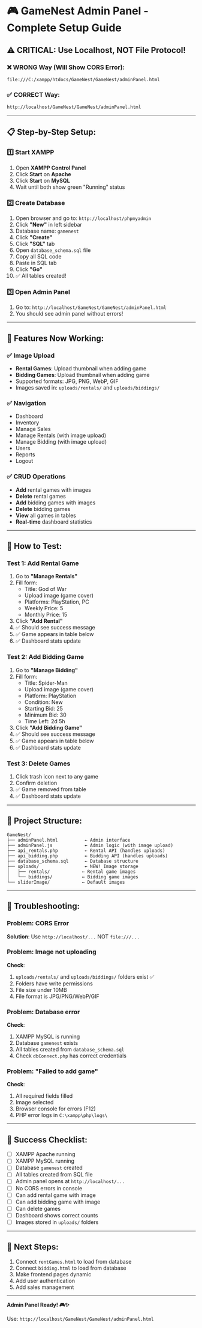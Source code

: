 # 🎮 GameNest Admin Panel - Complete Setup Guide

## ⚠️ CRITICAL: Use Localhost, NOT File Protocol!

### ❌ WRONG Way (Will Show CORS Error):
```
file:///C:/xampp/htdocs/GameNest/GameNest/adminPanel.html
```

### ✅ CORRECT Way:
```
http://localhost/GameNest/GameNest/adminPanel.html
```

---

## 📋 Step-by-Step Setup:

### 1️⃣ Start XAMPP
1. Open **XAMPP Control Panel**
2. Click **Start** on **Apache**
3. Click **Start** on **MySQL**
4. Wait until both show green "Running" status

### 2️⃣ Create Database
1. Open browser and go to: `http://localhost/phpmyadmin`
2. Click **"New"** in left sidebar
3. Database name: `gamenest`
4. Click **"Create"**
5. Click **"SQL"** tab
6. Open `database_schema.sql` file
7. Copy all SQL code
8. Paste in SQL tab
9. Click **"Go"**
10. ✅ All tables created!

### 3️⃣ Open Admin Panel
1. Go to: `http://localhost/GameNest/GameNest/adminPanel.html`
2. You should see admin panel without errors!

---

## 🎯 Features Now Working:

### ✅ Image Upload
- **Rental Games**: Upload thumbnail when adding game
- **Bidding Games**: Upload thumbnail when adding game
- Supported formats: JPG, PNG, WebP, GIF
- Images saved in: `uploads/rentals/` and `uploads/biddings/`

### ✅ Navigation
- Dashboard
- Inventory
- Manage Sales
- Manage Rentals (with image upload)
- Manage Bidding (with image upload)
- Users
- Reports
- Logout

### ✅ CRUD Operations
- **Add** rental games with images
- **Delete** rental games
- **Add** bidding games with images  
- **Delete** bidding games
- **View** all games in tables
- **Real-time** dashboard statistics

---

## 🧪 How to Test:

### Test 1: Add Rental Game
1. Go to **"Manage Rentals"**
2. Fill form:
   - Title: God of War
   - Upload image (game cover)
   - Platforms: PlayStation, PC
   - Weekly Price: 5
   - Monthly Price: 15
3. Click **"Add Rental"**
4. ✅ Should see success message
5. ✅ Game appears in table below
6. ✅ Dashboard stats update

### Test 2: Add Bidding Game
1. Go to **"Manage Bidding"**
2. Fill form:
   - Title: Spider-Man
   - Upload image (game cover)
   - Platform: PlayStation
   - Condition: New
   - Starting Bid: 25
   - Minimum Bid: 30
   - Time Left: 2d 5h
3. Click **"Add Bidding Game"**
4. ✅ Should see success message
5. ✅ Game appears in table below
6. ✅ Dashboard stats update

### Test 3: Delete Games
1. Click trash icon next to any game
2. Confirm deletion
3. ✅ Game removed from table
4. ✅ Dashboard stats update

---

## 📁 Project Structure:

```
GameNest/
├── adminPanel.html          ← Admin interface
├── adminPanel.js            ← Admin logic (with image upload)
├── api_rentals.php          ← Rental API (handles uploads)
├── api_bidding.php          ← Bidding API (handles uploads)
├── database_schema.sql      ← Database structure
├── uploads/                 ← NEW! Image storage
│   ├── rentals/            ← Rental game images
│   └── biddings/           ← Bidding game images
└── sliderImage/            ← Default images
```

---

## 🔧 Troubleshooting:

### Problem: CORS Error
**Solution**: Use `http://localhost/...` NOT `file:///...`

### Problem: Image not uploading
**Check**:
1. `uploads/rentals/` and `uploads/biddings/` folders exist ✅
2. Folders have write permissions
3. File size under 10MB
4. File format is JPG/PNG/WebP/GIF

### Problem: Database error
**Check**:
1. XAMPP MySQL is running
2. Database `gamenest` exists
3. All tables created from `database_schema.sql`
4. Check `dbConnect.php` has correct credentials

### Problem: "Failed to add game"
**Check**:
1. All required fields filled
2. Image selected
3. Browser console for errors (F12)
4. PHP error logs in `C:\xampp\php\logs\`

---

## 🎉 Success Checklist:

- [ ] XAMPP Apache running
- [ ] XAMPP MySQL running
- [ ] Database `gamenest` created
- [ ] All tables created from SQL file
- [ ] Admin panel opens at `http://localhost/...`
- [ ] No CORS errors in console
- [ ] Can add rental game with image
- [ ] Can add bidding game with image
- [ ] Can delete games
- [ ] Dashboard shows correct counts
- [ ] Images stored in `uploads/` folders

---

## 🚀 Next Steps:

1. Connect `rentGames.html` to load from database
2. Connect `bidding.html` to load from database
3. Make frontend pages dynamic
4. Add user authentication
5. Add sales management

---

**Admin Panel Ready! 🎮✨**

Use: `http://localhost/GameNest/GameNest/adminPanel.html`
